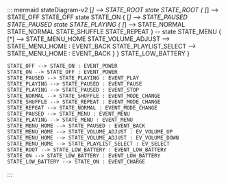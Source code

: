 ::: mermaid
stateDiagram-v2
    [*] --> STATE_ROOT
    state STATE_ROOT {
        [*] --> STATE_OFF
        STATE_OFF
        state STATE_ON {
            [*] --> STATE_PAUSED
            STATE_PAUSED
            state STATE_PLAYING {
                [*] --> STATE_NORMAL
                STATE_NORMAL
                STATE_SHUFFLE
                STATE_REPEAT
            }
            --
            state STATE_MENU {
                [*] --> STATE_MENU_HOME
                STATE_VOLUME_ADJUST --> STATE_MENU_HOME : EVENT_BACK
                STATE_PLAYLIST_SELECT --> STATE_MENU_HOME : EVENT_BACK 
            }
        }
        STATE_LOW_BATTERY
    }

    STATE_OFF --> STATE_ON : EVENT_POWER
    STATE_ON --> STATE_OFF : EVENT_POWER
    STATE_PAUSED --> STATE_PLAYING : EVENT_PLAY
    STATE_PLAYING --> STATE_PAUSED : EVENT_PAUSE
    STATE_PLAYING --> STATE_PAUSED : EVENT_STOP
    STATE_NORMAL --> STATE_SHUFFLE : EVENT_MODE_CHANGE
    STATE_SHUFFLE --> STATE_REPEAT : EVENT_MODE_CHANGE
    STATE_REPEAT --> STATE_NORMAL : EVENT_MODE_CHANGE
    STATE_PAUSED --> STATE_MENU : EVENT_MENU
    STATE_PLAYING --> STATE_MENU : EVENT_MENU
    STATE_MENU_HOME --> STATE_PAUSED : EVENT_BACK
    STATE_MENU_HOME --> STATE_VOLUME_ADJUST : EV_VOLUME_UP
    STATE_MENU_HOME --> STATE_VOLUME_ADJUST : EV_VOLUME_DOWN
    STATE_MENU_HOME --> STATE_PLAYLIST_SELECT : EV_SELECT
    STATE_ROOT --> STATE_LOW_BATTERY : EVENT_LOW_BATTERY
    STATE_ON --> STATE_LOW_BATTERY : EVENT_LOW_BATTERY
    STATE_LOW_BATTERY --> STATE_ON : EVENT_CHARGE
:::
